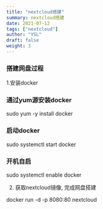 ```yaml
---
title: "nextcloud搭建"
summary: nextcloud搭建
date: 2021-07-12
tags: ["nextcloud"]
author: "YSL"
draft: false
weight: 3
---
```


### 搭建网盘过程

1.安装docker

### 通过yum源安装docker

sudo yum -y install docker

### 启动docker

sudo systemctl start docker

### 开机自启

sudo systemctl enable docker

2. 获取nextcloud镜像, 完成网盘搭建

docker run -d -p 8080:80 nextcloud
